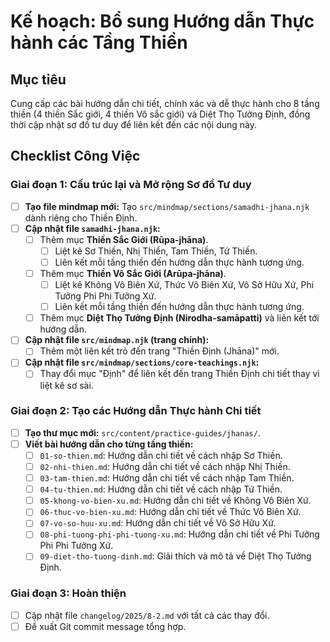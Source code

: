# Kế hoạch: Bổ sung Hướng dẫn Thực hành các Tầng Thiền

## Mục tiêu
Cung cấp các bài hướng dẫn chi tiết, chính xác và dễ thực hành cho 8 tầng thiền (4 thiền Sắc giới, 4 thiền Vô sắc giới) và Diệt Thọ Tưởng Định, đồng thời cập nhật sơ đồ tư duy để liên kết đến các nội dung này.

## Checklist Công Việc

### Giai đoạn 1: Cấu trúc lại và Mở rộng Sơ đồ Tư duy
- [ ] **Tạo file mindmap mới:** Tạo `src/mindmap/sections/samadhi-jhana.njk` dành riêng cho Thiền Định.
- [ ] **Cập nhật file `samadhi-jhana.njk`:**
    - [ ] Thêm mục **Thiền Sắc Giới (Rūpa-jhāna)**.
        - [ ] Liệt kê Sơ Thiền, Nhị Thiền, Tam Thiền, Tứ Thiền.
        - [ ] Liên kết mỗi tầng thiền đến hướng dẫn thực hành tương ứng.
    - [ ] Thêm mục **Thiền Vô Sắc Giới (Arūpa-jhāna)**.
        - [ ] Liệt kê Không Vô Biên Xứ, Thức Vô Biên Xứ, Vô Sở Hữu Xứ, Phi Tưởng Phi Phi Tưởng Xứ.
        - [ ] Liên kết mỗi tầng thiền đến hướng dẫn thực hành tương ứng.
    - [ ] Thêm mục **Diệt Thọ Tưởng Định (Nirodha-samāpatti)** và liên kết tới hướng dẫn.
- [ ] **Cập nhật file `src/mindmap.njk` (trang chính):**
    - [ ] Thêm một liên kết trỏ đến trang "Thiền Định (Jhāna)" mới.
- [ ] **Cập nhật file `src/mindmap/sections/core-teachings.njk`:**
    - [ ] Thay đổi mục "Định" để liên kết đến trang Thiền Định chi tiết thay vì liệt kê sơ sài.

### Giai đoạn 2: Tạo các Hướng dẫn Thực hành Chi tiết
- [ ] **Tạo thư mục mới:** `src/content/practice-guides/jhanas/`.
- [ ] **Viết bài hướng dẫn cho từng tầng thiền:**
    - [ ] `01-so-thien.md`: Hướng dẫn chi tiết về cách nhập Sơ Thiền.
    - [ ] `02-nhi-thien.md`: Hướng dẫn chi tiết về cách nhập Nhị Thiền.
    - [ ] `03-tam-thien.md`: Hướng dẫn chi tiết về cách nhập Tam Thiền.
    - [ ] `04-tu-thien.md`: Hướng dẫn chi tiết về cách nhập Tứ Thiền.
    - [ ] `05-khong-vo-bien-xu.md`: Hướng dẫn chi tiết về Không Vô Biên Xứ.
    - [ ] `06-thuc-vo-bien-xu.md`: Hướng dẫn chi tiết về Thức Vô Biên Xứ.
    - [ ] `07-vo-so-huu-xu.md`: Hướng dẫn chi tiết về Vô Sở Hữu Xứ.
    - [ ] `08-phi-tuong-phi-phi-tuong-xu.md`: Hướng dẫn chi tiết về Phi Tưởng Phi Phi Tưởng Xứ.
    - [ ] `09-diet-tho-tuong-dinh.md`: Giải thích và mô tả về Diệt Thọ Tưởng Định.

### Giai đoạn 3: Hoàn thiện
- [ ] Cập nhật file `changelog/2025/8-2.md` với tất cả các thay đổi.
- [ ] Đề xuất Git commit message tổng hợp.
